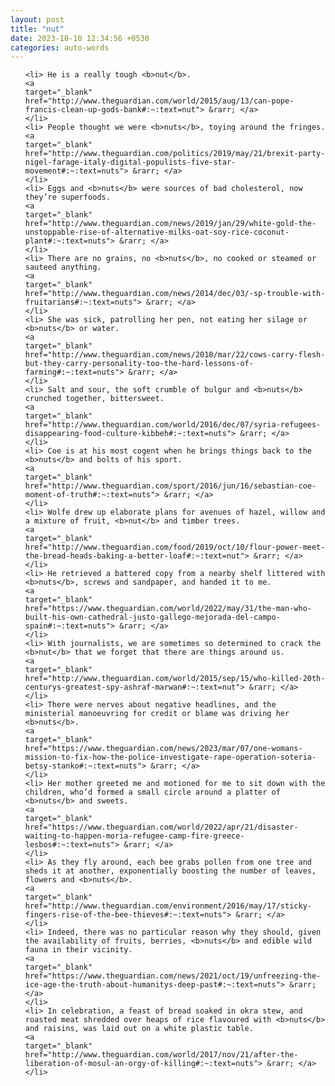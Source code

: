 ```yaml
---
layout: post
title: "nut"
date: 2023-10-10 12:34:56 +0530
categories: auto-words
---
```

<ol>

    <li> He is a really tough <b>nut</b>.
    <a 
    target="_blank" 
    href="http://www.theguardian.com/world/2015/aug/13/can-pope-francis-clean-up-gods-bank#:~:text=nut"> &rarr; </a>
    </li>
    <li> People thought we were <b>nuts</b>, toying around the fringes.
    <a 
    target="_blank" 
    href="http://www.theguardian.com/politics/2019/may/21/brexit-party-nigel-farage-italy-digital-populists-five-star-movement#:~:text=nuts"> &rarr; </a>
    </li>
    <li> Eggs and <b>nuts</b> were sources of bad cholesterol, now they’re superfoods.
    <a 
    target="_blank" 
    href="http://www.theguardian.com/news/2019/jan/29/white-gold-the-unstoppable-rise-of-alternative-milks-oat-soy-rice-coconut-plant#:~:text=nuts"> &rarr; </a>
    </li>
    <li> There are no grains, no <b>nuts</b>, no cooked or steamed or sauteed anything.
    <a 
    target="_blank" 
    href="http://www.theguardian.com/news/2014/dec/03/-sp-trouble-with-fruitarians#:~:text=nuts"> &rarr; </a>
    </li>
    <li> She was sick, patrolling her pen, not eating her silage or <b>nuts</b> or water.
    <a 
    target="_blank" 
    href="http://www.theguardian.com/news/2018/mar/22/cows-carry-flesh-but-they-carry-personality-too-the-hard-lessons-of-farming#:~:text=nuts"> &rarr; </a>
    </li>
    <li> Salt and sour, the soft crumble of bulgur and <b>nuts</b> crunched together, bittersweet.
    <a 
    target="_blank" 
    href="http://www.theguardian.com/world/2016/dec/07/syria-refugees-disappearing-food-culture-kibbeh#:~:text=nuts"> &rarr; </a>
    </li>
    <li> Coe is at his most cogent when he brings things back to the <b>nuts</b> and bolts of his sport.
    <a 
    target="_blank" 
    href="http://www.theguardian.com/sport/2016/jun/16/sebastian-coe-moment-of-truth#:~:text=nuts"> &rarr; </a>
    </li>
    <li> Wolfe drew up elaborate plans for avenues of hazel, willow and a mixture of fruit, <b>nut</b> and timber trees.
    <a 
    target="_blank" 
    href="http://www.theguardian.com/food/2019/oct/10/flour-power-meet-the-bread-heads-baking-a-better-loaf#:~:text=nut"> &rarr; </a>
    </li>
    <li> He retrieved a battered copy from a nearby shelf littered with <b>nuts</b>, screws and sandpaper, and handed it to me.
    <a 
    target="_blank" 
    href="https://www.theguardian.com/world/2022/may/31/the-man-who-built-his-own-cathedral-justo-gallego-mejorada-del-campo-spain#:~:text=nuts"> &rarr; </a>
    </li>
    <li> With journalists, we are sometimes so determined to crack the <b>nut</b> that we forget that there are things around us.
    <a 
    target="_blank" 
    href="http://www.theguardian.com/world/2015/sep/15/who-killed-20th-centurys-greatest-spy-ashraf-marwan#:~:text=nut"> &rarr; </a>
    </li>
    <li> There were nerves about negative headlines, and the ministerial manoeuvring for credit or blame was driving her <b>nuts</b>.
    <a 
    target="_blank" 
    href="https://www.theguardian.com/news/2023/mar/07/one-womans-mission-to-fix-how-the-police-investigate-rape-operation-soteria-betsy-stanko#:~:text=nuts"> &rarr; </a>
    </li>
    <li> Her mother greeted me and motioned for me to sit down with the children, who’d formed a small circle around a platter of <b>nuts</b> and sweets.
    <a 
    target="_blank" 
    href="https://www.theguardian.com/world/2022/apr/21/disaster-waiting-to-happen-moria-refugee-camp-fire-greece-lesbos#:~:text=nuts"> &rarr; </a>
    </li>
    <li> As they fly around, each bee grabs pollen from one tree and sheds it at another, exponentially boosting the number of leaves, flowers and <b>nuts</b>.
    <a 
    target="_blank" 
    href="http://www.theguardian.com/environment/2016/may/17/sticky-fingers-rise-of-the-bee-thieves#:~:text=nuts"> &rarr; </a>
    </li>
    <li> Indeed, there was no particular reason why they should, given the availability of fruits, berries, <b>nuts</b> and edible wild fauna in their vicinity.
    <a 
    target="_blank" 
    href="https://www.theguardian.com/news/2021/oct/19/unfreezing-the-ice-age-the-truth-about-humanitys-deep-past#:~:text=nuts"> &rarr; </a>
    </li>
    <li> In celebration, a feast of bread soaked in okra stew, and roasted meat shredded over heaps of rice flavoured with <b>nuts</b> and raisins, was laid out on a white plastic table.
    <a 
    target="_blank" 
    href="http://www.theguardian.com/world/2017/nov/21/after-the-liberation-of-mosul-an-orgy-of-killing#:~:text=nuts"> &rarr; </a>
    </li>